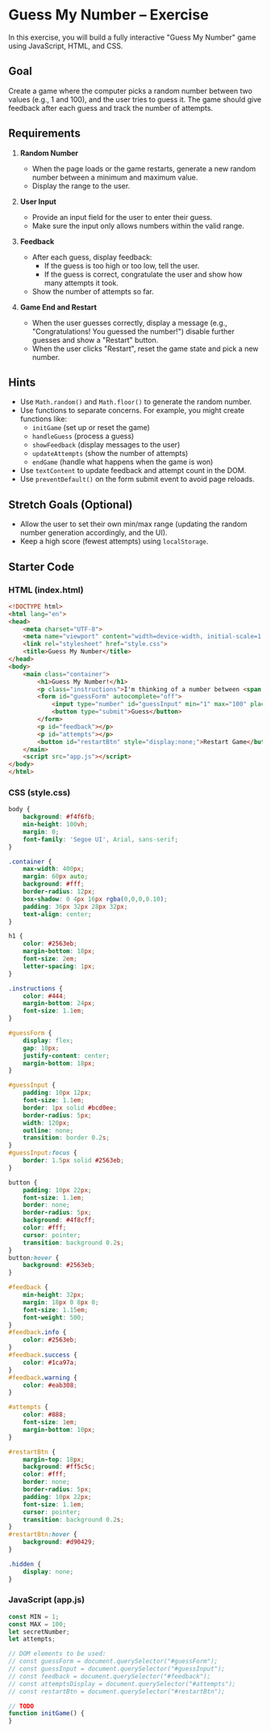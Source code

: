 # Guess My Number – Exercise

In this exercise, you will build a fully interactive "Guess My Number" game using JavaScript, HTML, and CSS.

## Goal
Create a game where the computer picks a random number between two values (e.g., 1 and 100), and the user tries to guess it. The game should give feedback after each guess and track the number of attempts.

## Requirements

1. **Random Number**
	- When the page loads or the game restarts, generate a new random number between a minimum and maximum value.
	- Display the range to the user.

2. **User Input**
	- Provide an input field for the user to enter their guess.
	- Make sure the input only allows numbers within the valid range.

3. **Feedback**
	- After each guess, display feedback:
	  - If the guess is too high or too low, tell the user.
	  - If the guess is correct, congratulate the user and show how many attempts it took.
	- Show the number of attempts so far.

4. **Game End and Restart**
	- When the user guesses correctly, display a message (e.g., "Congratulations! You guessed the number!") disable further guesses and show a "Restart" button.
	- When the user clicks "Restart", reset the game state and pick a new number.

## Hints

- Use `Math.random()` and `Math.floor()` to generate the random number.
- Use functions to separate concerns. For example, you might create functions like:
	- `initGame` (set up or reset the game)
	- `handleGuess` (process a guess)
	- `showFeedback` (display messages to the user)
	- `updateAttempts` (show the number of attempts)
	- `endGame` (handle what happens when the game is won)
- Use `textContent` to update feedback and attempt count in the DOM.
- Use `preventDefault()` on the form submit event to avoid page reloads.

## Stretch Goals (Optional)

- Allow the user to set their own min/max range (updating the random number generation accordingly, and the UI).
- Keep a high score (fewest attempts) using `localStorage`.


## Starter Code

### HTML (index.html)
```html
<!DOCTYPE html>
<html lang="en">
<head>
	<meta charset="UTF-8">
	<meta name="viewport" content="width=device-width, initial-scale=1.0">
	<link rel="stylesheet" href="style.css">
	<title>Guess My Number</title>
</head>
<body>
	<main class="container">
		<h1>Guess My Number!</h1>
		<p class="instructions">I'm thinking of a number between <span id="min">1</span> and <span id="max">100</span>. Can you guess it?</p>
		<form id="guessForm" autocomplete="off">
			<input type="number" id="guessInput" min="1" max="100" placeholder="Enter guess" required>
			<button type="submit">Guess</button>
		</form>
		<p id="feedback"></p>
		<p id="attempts"></p>
		<button id="restartBtn" style="display:none;">Restart Game</button>
	</main>
	<script src="app.js"></script>
</body>
</html>
```
### CSS (style.css)
```css
body {
	background: #f4f6fb;
	min-height: 100vh;
	margin: 0;
	font-family: 'Segoe UI', Arial, sans-serif;
}

.container {
	max-width: 400px;
	margin: 60px auto;
	background: #fff;
	border-radius: 12px;
	box-shadow: 0 4px 16px rgba(0,0,0,0.10);
	padding: 36px 32px 28px 32px;
	text-align: center;
}

h1 {
	color: #2563eb;
	margin-bottom: 18px;
	font-size: 2em;
	letter-spacing: 1px;
}

.instructions {
	color: #444;
	margin-bottom: 24px;
	font-size: 1.1em;
}

#guessForm {
	display: flex;
	gap: 10px;
	justify-content: center;
	margin-bottom: 18px;
}

#guessInput {
	padding: 10px 12px;
	font-size: 1.1em;
	border: 1px solid #bcd0ee;
	border-radius: 5px;
	width: 120px;
	outline: none;
	transition: border 0.2s;
}
#guessInput:focus {
	border: 1.5px solid #2563eb;
}

button {
	padding: 10px 22px;
	font-size: 1.1em;
	border: none;
	border-radius: 5px;
	background: #4f8cff;
	color: #fff;
	cursor: pointer;
	transition: background 0.2s;
}
button:hover {
	background: #2563eb;
}

#feedback {
	min-height: 32px;
	margin: 18px 0 8px 0;
	font-size: 1.15em;
	font-weight: 500;
}
#feedback.info {
	color: #2563eb;
}
#feedback.success {
	color: #1ca97a;
}
#feedback.warning {
	color: #eab308;
}

#attempts {
	color: #888;
	font-size: 1em;
	margin-bottom: 10px;
}

#restartBtn {
	margin-top: 18px;
	background: #ff5c5c;
	color: #fff;
	border: none;
	border-radius: 5px;
	padding: 10px 22px;
	font-size: 1.1em;
	cursor: pointer;
	transition: background 0.2s;
}
#restartBtn:hover {
	background: #d90429;
}

.hidden {
	display: none;
}
```
### JavaScript (app.js)
```javascript
const MIN = 1;
const MAX = 100;
let secretNumber;
let attempts;

// DOM elements to be used:
// const guessForm = document.querySelector("#guessForm");
// const guessInput = document.querySelector("#guessInput");
// const feedback = document.querySelector("#feedback");
// const attemptsDisplay = document.querySelector("#attempts");
// const restartBtn = document.querySelector("#restartBtn");

// TODO
function initGame() {
}
